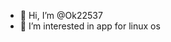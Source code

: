 - 👋 Hi, I’m @Ok22537
- 👀 I’m interested in app for linux os

<!---
Ok22537/Ok22537 is a ✨ special ✨ repository because its `README.md` (this file) appears on your GitHub profile.
You can click the Preview link to take a look at your changes.
--->
